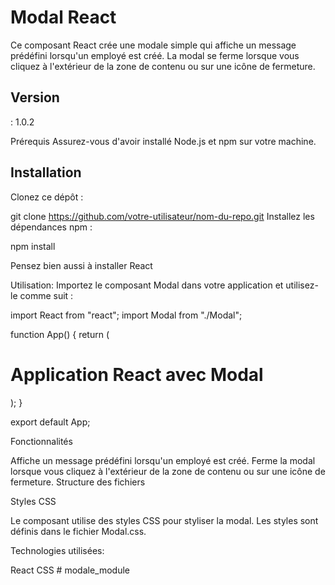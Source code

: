 <h1>Modal React</h1>

Ce composant React crée une modale simple qui affiche un message prédéfini lorsqu'un employé est créé. La modal se ferme lorsque vous cliquez à l'extérieur de la zone de contenu ou sur une icône de fermeture.

<h2>Version</h2> : 1.0.2

Prérequis
Assurez-vous d'avoir installé Node.js et npm sur votre machine.

<h2>Installation</h2>
Clonez ce dépôt :

git clone https://github.com/votre-utilisateur/nom-du-repo.git
Installez les dépendances npm :

npm install

Pensez bien aussi à installer React

Utilisation:
Importez le composant Modal dans votre application et utilisez-le comme suit :


import React from "react";
import Modal from "./Modal";

function App() {
  return (
    <div className="App">
      <h1>Application React avec Modal</h1>
      <Modal />
    </div>
  );
}

export default App;

Fonctionnalités

Affiche un message prédéfini lorsqu'un employé est créé.
Ferme la modal lorsque vous cliquez à l'extérieur de la zone de contenu ou sur une icône de fermeture.
Structure des fichiers


Styles CSS

Le composant utilise des styles CSS pour styliser la modal. Les styles sont définis dans le fichier Modal.css.

Technologies utilisées:

React
CSS
#   m o d a l e _ m o d u l e 
 
 
